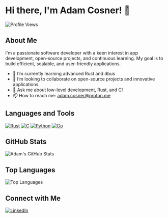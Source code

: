 # Hi there, I'm Adam Cosner! 👋

![Profile Views](https://komarev.com/ghpvc/?username=Adam-Cosner&color=green)

## About Me

I'm a passionate software developer with a keen interest in app development, open-source projects, and continuous learning. My goal is to build efficient, scalable, and user-friendly applications.

- 🌱 I’m currently learning advanced Rust and dbus
- 👯 I’m looking to collaborate on open-source projects and innovative applications.
- 💬 Ask me about low-level development, Rust, and C!
- 📫 How to reach me: [adam.cosner@proton.me](mailto:adam.cosner@proton.me)

## Languages and Tools

[![Rust](https://img.shields.io/badge/Rust-%23000000.svg?e&logo=rust&logoColor=white)](#)
[![C](https://img.shields.io/badge/C-00599C?logo=c&logoColor=white)](#)
[![Python](https://img.shields.io/badge/Python-3776AB?logo=python&logoColor=fff)](#)
[![Go](https://img.shields.io/badge/Go-%2300ADD8.svg?&logo=go&logoColor=white)](#)

## GitHub Stats

![Adam's GitHub Stats](https://github-readme-stats.vercel.app/api?username=Adam-Cosner&show_icons=true&theme=radical)

## Top Languages

![Top Languages](https://github-readme-stats.vercel.app/api/top-langs/?username=Adam-Cosner&layout=compact&theme=radical)

## Connect with Me

[![LinkedIn](https://img.shields.io/badge/-LinkedIn-black?style=flat-square&logo=linkedin)](https://www.linkedin.com/in/adam-cosner-16880a20b/)
